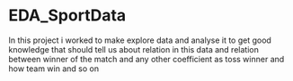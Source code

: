# EDA_SportData
In this project i worked to make explore data and analyse it to get good knowledge that should tell us about relation in this data and relation between winner of the match and any other coefficient as toss winner and how team win and so on 

